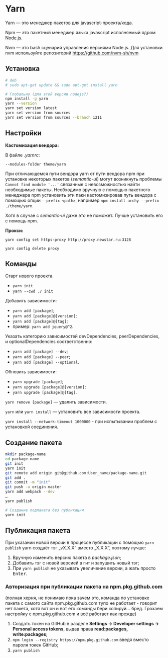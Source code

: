 # Yarn

Yarn — это менеджер пакетов для javascript-проекта/кода.

Npm — это пакетный менеджер языка javascript исполняемый ядром Node.js.

Nvm — это bash сценарий управления версиями Node.js. Для установки nvm
используйте репозиторий https://github.com/nvm-sh/nvm

## Установка

```bash
# deb
# sudo apt-get update && sudo apt-get install yarn

# Глобально (для этой версии nodejs?)
npm install -g yarn
yarn --version
yarn set version latest
yarn set version from sources
yarn set version from sources --branch 1211
```


## Настройки

__Кастомизация вендора:__

В файле _.yarnrc_:

```
--modules-folder theme/yarn
```

При отличающемся пути вендора yarn от пути вендора npm при установке некоторых пакетов (_semantic-ui_) могут возникнуть проблемы `Cannot find module '...'` связанные с невозможностью найти необходимые пакеты. Необходимо вручную с помощью пакетного менеджера npm установить эти паки кастомизировав путь вендора с помощью опции `--prefix <path>`, например `npm install archy --prefix ./theme/yarn`.

Хотя в случае с _semantic-ui_ даже это не поможет. Лучше установить его с помощь npm.

__Прокси:__

`yarn config set https-proxy http://proxy.newstar.ru:3128`

`yarn config delete proxy`

## Команды

Старт нового проекта.

* `yarn init`
* `yarn --cwd ./ init`

Добавить зависимости:

* `yarn add [package]`;
* `yarn add [package]@[version]`;
* `yarn add [package]@[tag]`;
* пример: `yarn add jquery@^2`.

Указать категорию зависимостей devDependencies, peerDependencies, и optionalDependencies соответственно:

* `yarn add [package] --dev`;
* `yarn add [package] --peer`;
* `yarn add [package] --optional`.

Обновить зависимости:

* `yarn upgrade [package]`;
* `yarn upgrade [package]@[version]`;
* `yarn upgrade [package]@[tag]`.

`yarn remove [package]` — удалить зависимости.

`yarn` или `yarn install` — установить все зависимости проекта.

`yarn install --network-timeout 1000000` - при испытывании проблем с установкой соединения.

## Создание пакета

```sh
mkdir package-name
cd package-name
git init
yarn init
git remote add origin git@github.com:User_name/package-name.git
git add .
git commit -m "init"
git push -u origin master
yarn add webpack --dev
…
yarn publish

# Создание подпакета без публикации
yarn init
```

## Публикация пакета

При указании новой версии в процессе публикации с помощью `yarn publish` yarn создаёт тэг „vX.X.X“ вместо „X.X.X“, поэтому лучше:

1.   Вручную изменить версию пакета в _package.json_;
2.   Добавить тэг с новой версией в гит и запушить новый тэг;
3.   При `yarn publish` не указывать увеличение версии, а жать просто <kbd>Enter</kbd>.

### Авторизация при публикации пакета на npm.pkg.github.com

(полная херня, не понимаю пока зачем это, команда по установке пакета с самого
сайта npm.pkg.github.com тупо не работает - говорит нет пакета, хотя вот он и
вот его команды бери копируй... бред. Грохаем настройку с npm.pkg.github.com и
всё работает как прежде)

1.   Создать токен на GitHub в разделе __Settings -> Developer settings ->
     Personal access tokens__, выдав права __read:packages, write:packages__;
2.   `npm login --registry https://npm.pkg.github.com` введя вместо пароля токен GitHub;
3.   `yarn publish`
